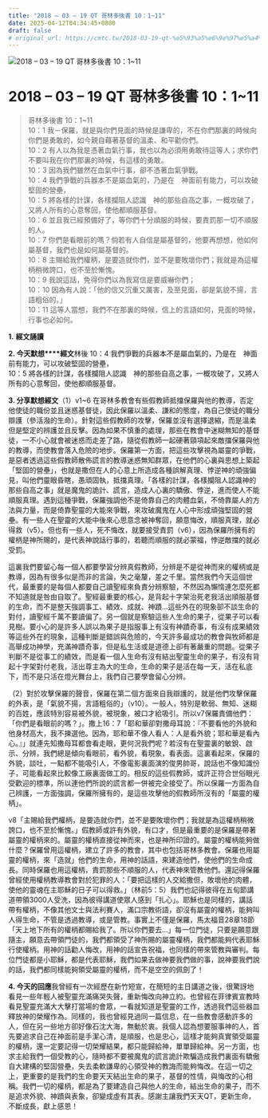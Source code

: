 ```yaml
---
title: "2018 – 03 – 19 QT 哥林多後書 10：1~11"
date: 2025-04-12T04:34:45+0800
draft: false
# original_url: https://cmtc.tw/2018-03-19-qt-%e5%93%a5%e6%9e%97%e5%a4%9a%e5%be%8c%e6%9b%b8-10%ef%bc%9a111
---
```


![2018 – 03 – 19 QT 哥林多後書 10：1~11](/images/qt.jpg   "2018 – 03 – 19 QT 哥林多後書 10：1~11")

# 2018 – 03 – 19 QT 哥林多後書 10：1~11

> 哥林多後書 10：1~11  
> 10：1 我－保羅，就是與你們見面的時候是謙卑的，不在你們那裏的時候向你們是勇敢的，如今親自藉著基督的溫柔、和平勸你們。  
> 10：2 有人以為我是憑著血氣行事，我也以為必須用勇敢待這等人；求你們不要叫我在你們那裏的時候，有這樣的勇敢。  
> 10：3 因為我們雖然在血氣中行事，卻不憑著血氣爭戰。  
> 10：4 我們爭戰的兵器本不是屬血氣的，乃是在　神面前有能力，可以攻破堅固的營壘，  
> 10：5 將各樣的計謀，各樣攔阻人認識　神的那些自高之事，一概攻破了，又將人所有的心意奪回，使他都順服基督。  
> 10：6 並且我已經預備好了，等你們十分順服的時候，要責罰那一切不順服的人。  
> 10：7 你們是看眼前的嗎？倘若有人自信是屬基督的，他要再想想，他如何屬基督，我們也是如何屬基督的。  
> 10：8 主賜給我們權柄，是要造就你們，並不是要敗壞你們；我就是為這權柄稍微誇口，也不至於慚愧。  
> 10：9 我說這話，免得你們以為我寫信是要威嚇你們；  
> 10：10 因為有人說：「他的信又沉重又厲害，及至見面，卻是氣貌不揚，言語粗俗的。」  
> 10：11 這等人當想，我們不在那裏的時候，信上的言語如何，見面的時候，行事也必如何。

**1.** **經文誦讀**

**2. 今天默想****經文**林後 10：4 我們爭戰的兵器本不是屬血氣的，乃是在　神面前有能力，可以攻破堅固的營壘，  
10：5 將各樣的計謀，各樣攔阻人認識　神的那些自高之事，一概攻破了，又將人所有的心意奪回，使他都順服基督。

**3. 分享默想經文**（1）v1~6 在哥林多教會有些假教師抵擋保羅與他的教導，否定他使徒的職份並且迷惑基督徒，因此保羅以溫柔、謙和的態度，為自己使徒的職分辯護（參活潑的生命）。針對這些假教師的攻擊，保羅並沒有選擇退縮，而是溫柔但是堅定的辨護並且反擊。因為如果不慎重的處理，那些在教會中迷糊無知的基督徒，一不小心就會被迷惑而走差了路，隨從假教師一起硬著頸項起來敵擋保羅與他的教導，而使教會落入危險的地步。保羅第一方面，把這些攻擊視為屬靈的爭戰，是惡者透過這些假教師散佈謊言的教導迷惑無知群眾，在他們的心裏與思想上築起「堅固的營壘」，也就是撒但在人的心意上所造成各種誤解真理、悖逆神的頑強偏見，叫他們靈眼昏瞎，愚頑固執，抵擋真理。「各樣的計謀，各樣攔阻人認識神的那些自高之事」就是魔鬼的詭計、謊言，造成人心裏的驕傲、悖逆，進而使人不能順服真理。遇到這種爭戰，保羅強調他不是倚靠自己的肉體血氣，不倚靠屬人的方法與力量，而是倚靠聖靈的大能來爭戰，來攻破魔鬼在人心中形成頑強堅固的營壘。有一些人在聖靈的大能中後來心思意念被神奪回，願意悔改，順服真理，就必得救（v5）。但也有一些人，死不悔改，就要接受責罰（v6），因為保羅所擁有的權柄是神所賜的，是代表神說話行事的，若聽而順服的就必蒙福，悖逆敵擋的就必受罰。

這裏我們要留心每一個人都要學習分辨真假教師，分辨是不是從神而來的權柄或是教導，因為有很多似是而非的言論，失之毫釐，差之千里。當然我們今天這個世代，最重要的是每個人都要自己讀聖經來負責分辨察驗，不然因為懶惰連怎麼死都不知道就是咎由自取了。聖經最重要的核心，是背起十字架治死老我活出順服基督的生命，而不是整天強調事工、績效、成就、神蹟…這些外在的現象卻不談生命的對付，讀聖經千萬不要讀偏了。另一個就是察驗這些人生命的果子，從果子可以看見樹。要小心的是許多人誤以為果子是指服事上有沒有神蹟奇事，有沒有成果績效等這些外在的現象，這種判斷是錯誤與危險的，今天許多最成功的教會與牧師都是高舉成功神學，充滿神蹟奇事，但是私生活或是道德上卻有著嚴重的問題。從果子判斷不是從事工的績效，而是看一個人生命有沒有結出聖靈生命的果子，有沒有背起十字架對付老我，活出尊主為大的生命，生命的果子是活在每一天，活在私底下，而不是只活在燈光舞台上，我們自己要學會留心分辨。

（2）對於攻擊保羅的聲音，保羅在第二個方面來自我辯護的，就是他們攻擊保羅的外表，是「氣貌不揚，言語粗俗的」（v10）。一般人，特別是軟弱、無知、迷糊的百姓，應該特別容易被外貌，被現象，被口才給吸引。所以v7保羅責備他們：「你們是看眼前的嗎？」。撒上16：7「耶和華卻對撒母耳說：『不要看他的外貌和他身材高大，我不揀選他。因為，耶和華不像人看人：人是看外貌；耶和華是看內心。』」就連先知撒母耳都會看走眼，更何況我們呢？若沒有在聖靈裏的敏銳、啟示、分辨，我們總是傾向看眼前，看外貌，看現象，看表面。這裏看起來，保羅的外貌，談吐，一點都不能吸引人，不像電影裏面演的俊男帥哥，說話也不像知識份子，可能看起來比較像工廠裏面做工的。相反的這些假教師，或許正符合世俗眼光受歡迎的標準，所以連他們所說的謊言都一併被完全接受了。所以保羅一方面為自己辨護，一方面強調，保羅所擁有的，是這些攻擊他的假教師所沒有的「屬靈的權柄」。

v8「主賜給我們權柄，是要造就你們，並不是要敗壞你們；我就是為這權柄稍微誇口，也不至於慚愧。」假教師或許有外貌，有口才，但是最重要的是保羅是帶著屬靈的權柄來的。屬靈的權柄直接從神而來，也是神所印證的。屬靈的權柄能夠做什麼？保羅曾用這權柄，建立了許多的教會，其中也包括哥林多教會。保羅也用屬靈的權柄，來「造就」他們的生命，用神的話語，來建造他們，使他們的生命成長。同時保羅也用這權柄，責罰那些不順服的人，代表神來管教他們。還記得保羅曾經使用權柄教導教會對於犯罪的人：「要把這樣的人交給撒但，敗壞他的肉體，使他的靈魂在主耶穌的日子可以得救。」（林前5：5）我們也記得彼得在五旬節講道帶領3000人受洗，因為彼得講道使眾人感到「扎心」。耶穌也是同樣的，講話帶有權柄，不像其他文士與法利賽人，滿口宗教術語，卻沒有屬靈的權柄，能夠叫人得生命，不管是透過教導，或是管教。事實上不僅是保羅，馬太福音28章18節「天上地下所有的權柄都賜給我了。所以你們要去…」每一位門徒，只要是願意跟隨主，願意去帶領門徒的，我們都領受了神所賜的屬靈權柄，我們都能夠代表耶穌行使權柄。用神的話勸人悔改，用神的話宣告祝福，也同樣的帶來管教與審判。每位門徒都是小耶穌，都是代表耶穌，我們如果去做神要我們做的事，說神要我們說的話，我們都同樣能夠領受屬靈的權柄，而不是空空的佩劍了！

**4. 今天的回應**我曾經有一次經歷在新竹短宣，在簡短的主日講道之後，很驚訝地看見一些年輕人被聖靈充滿痛哭失聲，重新悔改向神立約。也曾經在菲律賓宣教時看見聖靈充滿大大擊打當場的會眾，一看就知道是聖靈的工作，透過我們這些器皿釋放神的榮耀作為。同樣的，我也曾經見過同一篇信息，在一些教會感動許多的人，但在另一些地方卻好像石沈大海，無動於衷。我個人認為想要服事神的人，首先要追求自己在神面前是手潔心清，是順服，也是忠心，這樣才能夠真實領受屬靈的權柄，還一定要記得一切榮耀結果，都只能歸給神，單單歸給神。另一方面，也求主給我們一個受教的心，隨時都不要被魔鬼的謊言詭計欺騙造成我們裏面有驕傲自大建構的堅固營壘，失去柔軟謙卑的心領受神的教誨而能夠悔改。在這一切之上，更重要的是我們的生命要天天結出生命的果子，基督的性情，與悔改的心相稱。我們一切的權柄，都是為了要建造自己與他人的生命，結出生命的果子，而不是追求外貌、神蹟與表象，卻變成虛有其表。感謝主讓我們天天QT，更新生命，不斷成長，獻上感恩！